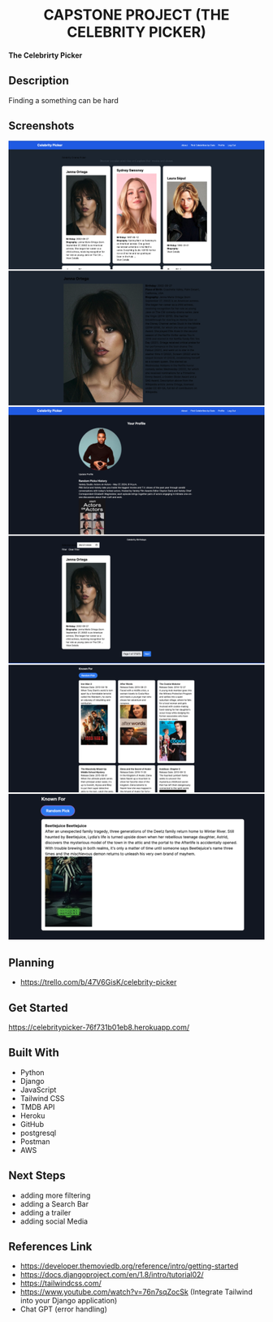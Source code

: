 <h1 align="center">CAPSTONE PROJECT (THE CELEBRITY PICKER)</h1>

<h4>The Celebrirty Picker<h4>

## Description
Finding a something can be hard 

## Screenshots
![alt text](image.png)
![alt text](image-1.png)
![alt text](image-2.png)
![alt text](image-3.png)
![alt text](image-5.png)
![alt text](image-4.png)

## Planning 
- https://trello.com/b/47V6GisK/celebrity-picker

## Get Started
https://celebritypicker-76f731b01eb8.herokuapp.com/

## Built With
- Python
- Django
- JavaScript
- Tailwind CSS
- TMDB API
- Heroku
- GitHub
- postgresql
- Postman
- AWS

## Next Steps
- adding more filtering
- adding a Search Bar
- adding a trailer
- adding social Media

## References Link
- https://developer.themoviedb.org/reference/intro/getting-started
- https://docs.djangoproject.com/en/1.8/intro/tutorial02/
- https://tailwindcss.com/
- https://www.youtube.com/watch?v=76n7sqZocSk (Integrate Tailwind into your Django  application)
- Chat GPT (error handling)